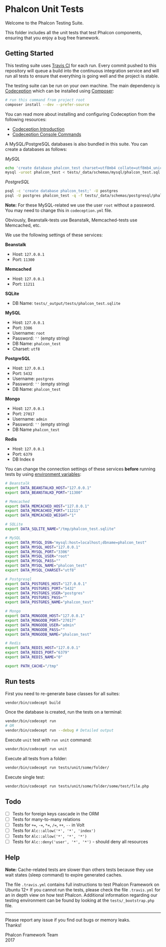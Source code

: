 # Phalcon Unit Tests

Welcome to the Phalcon Testing Suite.

This folder includes all the unit tests that test Phalcon components, ensuring that you enjoy a bug free framework.

## Getting Started

This testing suite uses [Travis CI][0] for each run. Every commit pushed to this repository will queue a build into the continuous integration service and will run all
tests to ensure that everything is going well and the project is stable.

The testing suite can be run on your own machine. The main dependency is  [Codeception][1] which can be installed using [Composer][6]:

```sh
# run this command from project root
composer install --dev --prefer-source
```

You can read more about installing and configuring Codeception from the following resources:

- [Codeception Introduction][2]
- [Codeception Console Commands][3]

A MySQL/PostgreSQL databases is also bundled in this suite. You can create a databases as follows:

*MySQL*
```sh
echo 'create database phalcon_test charset=utf8mb4 collate=utf8mb4_unicode_ci;' | mysql -u root
mysql -uroot phalcon_test < tests/_data/schemas/mysql/phalcon_test.sql
```

*PostgreSQL*
```sh
psql -c 'create database phalcon_test;' -U postgres
psql -U postgres phalcon_test -q -f tests/_data/schemas/postgresql/phalcon_test.sql
```

**Note:** For these MySQL-related we use the user `root` without a password.
You may need to change this in `codeception.yml` file.

Obviously, Beanstalk-tests use Beanstalk, Memcached-tests use Memcached, etc.

We use the following settings of these services:

**Beanstalk**

* Host: `127.0.0.1`
* Port: `11300`

**Memcached**

* Host: `127.0.0.1`
* Port: `11211`

**SQLite**

* DB Name: `tests/_output/tests/phalcon_test.sqlite`

**MySQL**

* Host: `127.0.0.1`
* Port: `3306`
* Username: `root`
* Password: `''` (empty string)
* DB Name: `phalcon_test`
* Charset: `utf8`

**PostgreSQL**

* Host: `127.0.0.1`
* Port: `5432`
* Username: `postgres`
* Password: `''` (empty string)
* DB Name: `phalcon_test`

**Mongo**

* Host: `127.0.0.1`
* Port: `27017`
* Username: `admin`
* Password: `''` (empty string)
* DB Name `phalcon_test`

**Redis**

* Host: `127.0.0.1`
* Port: `6379`
* DB Index `0`

You can change the connection settings of these services **before** running tests by using [environment variables][8]:

```sh
# Beanstalk
export DATA_BEANSTALKD_HOST="127.0.0.1"
export DATA_BEANSTALKD_PORT="11300"

# Memcached
export DATA_MEMCACHED_HOST="127.0.0.1"
export DATA_MEMCACHED_PORT="11211"
export DATA_MEMCACHED_WEIGHT="1"

# SQLite
export DATA_SQLITE_NAME="/tmp/phalcon_test.sqlite"

# MySQL
export DATA_MYSQL_DSN="mysql:host=localhost;dbname=phalcon_test"
export DATA_MYSQL_HOST="127.0.0.1"
export DATA_MYSQL_PORT="3306"
export DATA_MYSQL_USER="root"
export DATA_MYSQL_PASS=""
export DATA_MYSQL_NAME="phalcon_test"
export DATA_MYSQL_CHARSET="utf8"

# Postgresql
export DATA_POSTGRES_HOST="127.0.0.1"
export DATA_POSTGRES_PORT="5432"
export DATA_POSTGRES_USER="postgres"
export DATA_POSTGRES_PASS=""
export DATA_POSTGRES_NAME="phalcon_test"

# Mongo
export DATA_MONGODB_HOST="127.0.0.1"
export DATA_MONGODB_PORT="27017"
export DATA_MONGODB_USER="admin"
export DATA_MONGODB_PASS=""
export DATA_MONGODB_NAME="phalcon_test"

# Redis
export DATA_REDIS_HOST="127.0.0.1"
export DATA_REDIS_PORT="6379"
export DATA_REDIS_NAME="0"

export PATH_CACHE="/tmp"
```

## Run tests

First you need to re-generate base classes for all suites:

```sh
vendor/bin/codecept build
```

Once the database is created, run the tests on a terminal:

```sh
vendor/bin/codecept run
# OR
vendor/bin/codecept run --debug # Detailed output
```

Execute `unit` test with `run unit` command:

```sh
vendor/bin/codecept run unit
```

Execute all tests from a folder:

```sh
vendor/bin/codecept run tests/unit/some/folder/
```

Execute single test:

```sh
vendor/bin/codecept run tests/unit/some/folder/some/test/file.php
```

## Todo

- [ ] Tests for foreign keys cascade in the ORM
- [ ] Tests for many-to-many relations
- [ ] Tests for `+=`, `-=`, `*=`, `/=`, `++`, `--` in Volt
- [ ] Tests for `Alc::allow('*', '*', 'index')`
- [ ] Tests for `Alc::allow('*', '*', '*')`
- [ ] Tests for `Alc::deny('user', '*', '*')` - should deny all resources

## Help

**Note:** Cache-related tests are slower than others tests because they use wait states (sleep command) to expire generated caches.

The file `.travis.yml` contains full instructions to test Phalcon Framework on Ubuntu 12+
If you cannot run the tests, please check the file `.travis.yml` for an in depth view on how test Phalcon.
Additional information regarding our testing environment can be found by looking at the `tests/_bootstrap.php` file.

<hr>
Please report any issue if you find out bugs or memory leaks.<br>Thanks!

Phalcon Framework Team<br>2017

[0]: https://travis-ci.org/
[1]: http://codeception.com/
[2]: http://codeception.com/docs/01-Introduction
[3]: http://codeception.com/docs/reference/Commands
[6]: http://getcomposer.org
[7]: https://github.com/phalcon/cphalcon/tree/master/tests/_proxies
[8]: https://wiki.archlinux.org/index.php/Environment_variables

